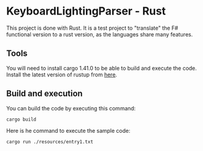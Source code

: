 # KeyboardLightingParser - Rust

This project is done with Rust. It is a test project to "translate" the F# functional version to a rust version, as the languages share many features.

## Tools

You will need to install cargo 1.41.0 to be able to build and execute the code. Install the latest version of rustup from [here](https://www.rust-lang.org/tools/install).

## Build and execution

You can build the code by executing this command:

```bash
cargo build
```

Here is he command to execute the sample code:

```bash
cargo run ./resources/entry1.txt
```
